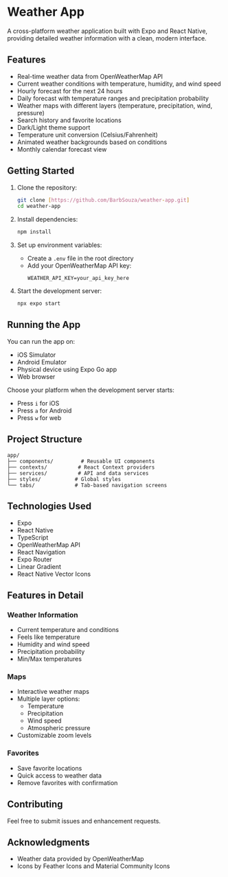# Weather App

A cross-platform weather application built with Expo and React Native, providing detailed weather information with a clean, modern interface.

## Features

- Real-time weather data from OpenWeatherMap API
- Current weather conditions with temperature, humidity, and wind speed
- Hourly forecast for the next 24 hours
- Daily forecast with temperature ranges and precipitation probability
- Weather maps with different layers (temperature, precipitation, wind, pressure)
- Search history and favorite locations
- Dark/Light theme support
- Temperature unit conversion (Celsius/Fahrenheit)
- Animated weather backgrounds based on conditions
- Monthly calendar forecast view

## Getting Started

1. Clone the repository:
   ```bash
   git clone [https://github.com/BarbSouza/weather-app.git]
   cd weather-app
   ```

2. Install dependencies:
   ```bash
   npm install
   ```

3. Set up environment variables:
   - Create a `.env` file in the root directory
   - Add your OpenWeatherMap API key:
     ```
     WEATHER_API_KEY=your_api_key_here
     ```

4. Start the development server:
   ```bash
   npx expo start
   ```

## Running the App

You can run the app on:
- iOS Simulator
- Android Emulator
- Physical device using Expo Go app
- Web browser

Choose your platform when the development server starts:
- Press `i` for iOS
- Press `a` for Android
- Press `w` for web

## Project Structure

```
app/
├── components/         # Reusable UI components
├── contexts/          # React Context providers
├── services/          # API and data services
├── styles/           # Global styles
└── tabs/             # Tab-based navigation screens
```

## Technologies Used

- Expo
- React Native
- TypeScript
- OpenWeatherMap API
- React Navigation
- Expo Router
- Linear Gradient
- React Native Vector Icons

## Features in Detail

### Weather Information
- Current temperature and conditions
- Feels like temperature
- Humidity and wind speed
- Precipitation probability
- Min/Max temperatures

### Maps
- Interactive weather maps
- Multiple layer options:
  - Temperature
  - Precipitation
  - Wind speed
  - Atmospheric pressure
- Customizable zoom levels

### Favorites
- Save favorite locations
- Quick access to weather data
- Remove favorites with confirmation

## Contributing

Feel free to submit issues and enhancement requests.


## Acknowledgments

- Weather data provided by OpenWeatherMap
- Icons by Feather Icons and Material Community Icons
